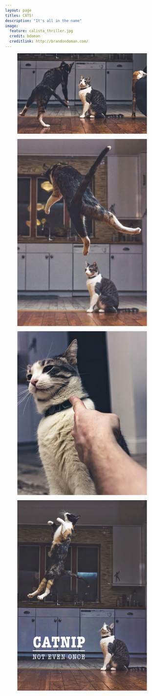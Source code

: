 ```yaml
---
layout: page
titles: CATS!
description: "It's all in the name"
image:
  feature: calista_thriller.jpg
  credit: bdoman
  creditlink: http://brandondoman.com/
---
```


<figure>
  <a href="/images/calista_thriller.jpg">
  <img src="/images/calista_thriller.jpg">
  </a>
</figure>

<figure>
  <a href="/images/calista_jump.jpg">
  <img src="/images/calista_jump.jpg">
  </a>
</figure>

<figure>
  <a href="/images/charlie_poke.jpg">
  <img src="/images/charlie_poke.jpg">
  </a>
</figure>

<figure>
  <a href="/images/catnip.jpg">
  <img src="/images/catnip.jpg">
  </a>
</figure>
